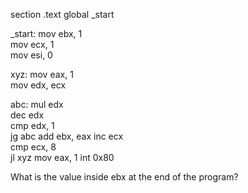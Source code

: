 section .text
global _start

_start:
    mov ebx, 1    
    mov ecx, 1       
    mov esi, 0       

xyz:
    mov eax, 1       
    mov edx, ecx  

abc:
    mul edx       
    dec edx          
    cmp edx, 1    
    jg abc
    add ebx, eax
    inc ecx           
    cmp ecx, 8   
    jl xyz
    mov eax, 1 
    int 0x80


What is the value inside ebx at the end of the program?